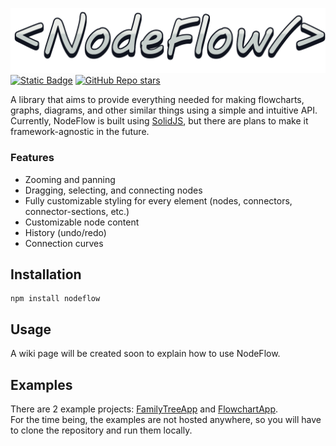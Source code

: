 ![NodeFlow](./assets/logo.png)
[![Static Badge](https://img.shields.io/npm/v/nodeflow-lib?style=for-the-badge&logo=npm)](https://www.npmjs.com/package/nodeflow-lib)
[![GitHub Repo stars](https://img.shields.io/github/stars/LordDeatHunter/nodeflow?style=for-the-badge&logo=github)](https://github.com/LordDeatHunter/nodeflow)

A library that aims to provide everything needed for making flowcharts, graphs, diagrams, and other similar things using
a simple and intuitive API.\
Currently, NodeFlow is built using [SolidJS](https://www.solidjs.com/), but there are plans to make it
framework-agnostic in the future.

### Features

- Zooming and panning
- Dragging, selecting, and connecting nodes
- Fully customizable styling for every element (nodes, connectors, connector-sections, etc.)
- Customizable node content
- History (undo/redo)
- Connection curves

## Installation

```shell
npm install nodeflow
```

## Usage

A wiki page will be created soon to explain how to use NodeFlow.

## Examples

There are 2 example projects: [FamilyTreeApp](./examples/FamilyTreeApp) and [FlowchartApp](./examples/BlueprintApp).\
For the time being, the examples are not hosted anywhere, so you will have to clone the repository and run them locally.